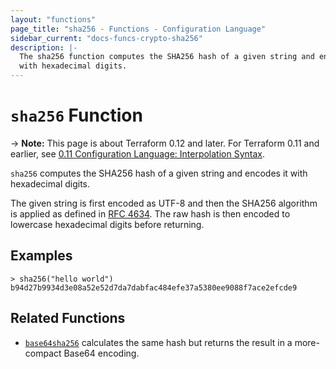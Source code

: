 ```yaml
---
layout: "functions"
page_title: "sha256 - Functions - Configuration Language"
sidebar_current: "docs-funcs-crypto-sha256"
description: |-
  The sha256 function computes the SHA256 hash of a given string and encodes it
  with hexadecimal digits.
---
```


# `sha256` Function

-> **Note:** This page is about Terraform 0.12 and later. For Terraform 0.11 and
earlier, see
[0.11 Configuration Language: Interpolation Syntax](../../configuration-0-11/interpolation.html).

`sha256` computes the SHA256 hash of a given string and encodes it with
hexadecimal digits.

The given string is first encoded as UTF-8 and then the SHA256 algorithm is applied
as defined in [RFC 4634](https://tools.ietf.org/html/rfc4634). The raw hash is
then encoded to lowercase hexadecimal digits before returning.

## Examples

```
> sha256("hello world")
b94d27b9934d3e08a52e52d7da7dabfac484efe37a5380ee9088f7ace2efcde9
```

## Related Functions

* [`base64sha256`](./base64sha256.html) calculates the same hash but returns
  the result in a more-compact Base64 encoding.
